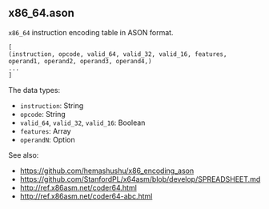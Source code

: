 ## x86_64.ason

`x86_64` instruction encoding table in ASON format.

```ason
[
(instruction, opcode, valid_64, valid_32, valid_16, features, operand1, operand2, operand3, operand4,)
...
]
```

The data types:
- `instruction`: String
- `opcode`: String
- `valid_64`, `valid_32`, `valid_16`: Boolean
- `features`: Array<String>
- `operandN`: Option<String>

See also:
- https://github.com/hemashushu/x86_encoding_ason
- https://github.com/StanfordPL/x64asm/blob/develop/SPREADSHEET.md
- http://ref.x86asm.net/coder64.html
- http://ref.x86asm.net/coder64-abc.html
